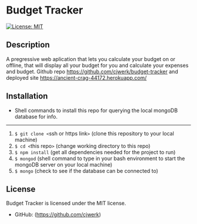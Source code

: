 # Budget Tracker 

[![License: MIT](https://img.shields.io/badge/License-MIT-blue.svg)](https://opensource.org/licenses/MIT)

## Description

A pregressive web aplication that lets you calculate your budget on or offline, that will display all your budget for you and calculate your expenses and budget. Github repo https://github.com/cjwerk/budget-tracker and deployed site https://ancient-crag-44172.herokuapp.com/

## Installation

- Shell commands to install this repo for querying the local mongoDB database for info.

---

1. `$ git clone <`ssh or https link`>` (clone this repository to your local machine)
2. `$ cd <`this repo`>` (change working directory to this repo)
3. `$ npm install` (get all dependencies needed for the project to run)
4. `$ mongod` (shell command to type in your bash environment to start the mongoDB server on your local machine)
5. `$ mongo` (check to see if the database can be connected to)

## License

Budget Tracker is licensed under the MIT license.

- GitHub: (https://github.com/cjwerk)
